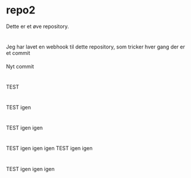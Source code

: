 # repo2
Dette er et øve repository.
#
Jeg har lavet en webhook til dette repository, som tricker hver gang der er et commit
####
Nyt commit
#
TEST
#
TEST igen
#
TEST igen igen
#
TEST igen igen igen
TEST igen igen
#
TEST igen igen igen

